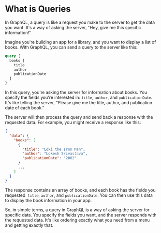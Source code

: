 # What is Queries
In GraphQL, a query is like a request you make to the server to get the data you want. It's a way of asking the server, "Hey, give me this specific information!"

Imagine you're building an app for a library, and you want to display a list of books. With GraphQL, you can send a query to the server like this:

```graphql
query {
  books {
    title
    author
    publicationDate
  }
}
```
In this query, you're asking the server for information about books. You specify the fields you're interested in: `title`, `author`, and `publicationDate`. It's like telling the server, "Please give me the title, author, and publication date of each book."

The server will then process the query and send back a response with the requested data. For example, you might receive a response like this:

```json
{
  "data": {
    "books": [
      {
        "title": "Loki the Iron Man",
        "author": "Lokesh Srivastava",
        "publicationDate": "2002"
      }
      ...
    ]
  }
}
```
The response contains an array of books, and each book has the fields you requested: `title`, `author`, and `publicationDate`. You can then use this data to display the book information in your app.

So, in simple terms, a query in GraphQL is a way of asking the server for specific data. You specify the fields you want, and the server responds with the requested data. It's like ordering exactly what you need from a menu and getting exactly that.



